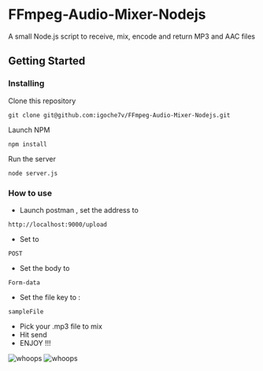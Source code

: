 # FFmpeg-Audio-Mixer-Nodejs
A small Node.js script to receive, mix, encode and return MP3 and AAC files



## Getting Started

### Installing
Clone this repository
```
git clone git@github.com:igoche7v/FFmpeg-Audio-Mixer-Nodejs.git
```

Launch NPM
```
npm install
```

Run the server
```
node server.js
```

### How to use  
* Launch postman , set the address to
``` 
http://localhost:9000/upload
```
* Set to
``` 
POST
```
* Set the body to
```
Form-data
```
* Set the file key to :
```  
sampleFile
``` 
* Pick your .mp3 file to mix
* Hit send
* ENJOY !!!
  
![whoops](http://i64.tinypic.com/28bfb06.png)
![whoops](http://i64.tinypic.com/25h3fop.png)